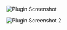![Plugin Screenshot](https://i.ibb.co/16DXSS6/img1.jpg)

![Plugin Screenshot 2](https://i.ibb.co/jMhDZ9x/img2.jpg)


